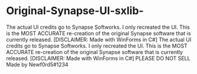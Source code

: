 # Original-Synapse-UI-sxlib-
The actual UI credits go to Synapse Softworks. I only recreated the UI. This is the MOST ACCURATE re-creation of the original Synapse software that is currently released. [DISCLAIMER: Made with WinForms in C#] The actual UI credits go to Synapse Softworks. I only recreated the UI. This is the MOST ACCURATE re-creation of the original Synapse software that is currently released. [DISCLAIMER: Made with WinForms in C#]
PLEASE DO NOT SELL
Made by Newf0rd5#1234

